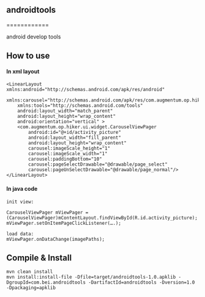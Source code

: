 ## androidtools
============

android develop tools


## How to use
#### In xml layout
	<LinearLayout xmlns:android="http://schemas.android.com/apk/res/android"
    	xmlns:carousel="http://schemas.android.com/apk/res/com.augmentum.op.hiker"
    	xmlns:tools="http://schemas.android.com/tools"
    	android:layout_width="match_parent"
    	android:layout_height="wrap_content"
    	android:orientation="vertical" >
    	<com.augmentum.op.hiker.ui.widget.CarouselViewPager
        	android:id="@+id/activity_picture"
        	android:layout_width="fill_parent"
        	android:layout_height="wrap_content"
        	carousel:imageScale_height="1"
        	carousel:imageScale_width="1"
        	carousel:paddingBottom="10"
       		carousel:pageSelectDrawable="@drawable/page_select"
        	carousel:pageUnSelectDrawable="@drawable/page_normal"/>
	</LinearLayout>
	
#### In java code
	init view:
	
	CarouselViewPager mViewPager = (CarouselViewPager)mContentLayout.findViewById(R.id.activity_picture);
    mViewPager.setOnItemPageClickListener(….);
    
    load data:
    mViewPager.onDataChange(imagePaths);
    
## Compile & Install
	mvn clean install
	mvn install:install-file -Dfile=target/androidtools-1.0.apklib -DgroupId=com.bei.androidtools -DartifactId=androidtools -Dversion=1.0 -Dpackaging=apklib